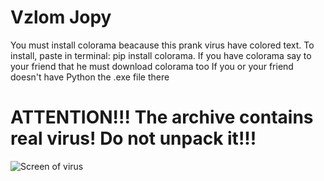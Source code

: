 # Vzlom Jopy
You must install colorama beacause this prank virus have colored text.
To install, paste in terminal: pip install colorama.
If you have colorama say to your friend that he must download colorama too
If you or your friend doesn't have Python the .exe file there

# ATTENTION!!! The archive contains real virus! Do not unpack it!!!

![Screen of virus]()
